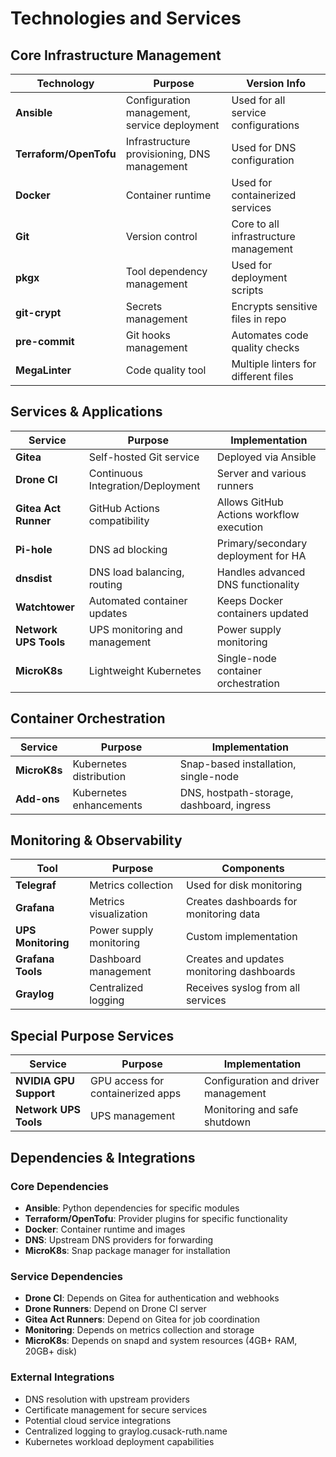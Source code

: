 # Technologies and Services

## Core Infrastructure Management

| Technology             | Purpose                                      | Version Info                          |
| ---------------------- | -------------------------------------------- | ------------------------------------- |
| **Ansible**            | Configuration management, service deployment | Used for all service configurations   |
| **Terraform/OpenTofu** | Infrastructure provisioning, DNS management  | Used for DNS configuration            |
| **Docker**             | Container runtime                            | Used for containerized services       |
| **Git**                | Version control                              | Core to all infrastructure management |
| **pkgx**               | Tool dependency management                   | Used for deployment scripts           |
| **git-crypt**          | Secrets management                           | Encrypts sensitive files in repo      |
| **pre-commit**         | Git hooks management                         | Automates code quality checks         |
| **MegaLinter**         | Code quality tool                           | Multiple linters for different files  |

## Services & Applications

| Service              | Purpose                           | Implementation                           |
| -------------------- | --------------------------------- | ---------------------------------------- |
| **Gitea**            | Self-hosted Git service           | Deployed via Ansible                     |
| **Drone CI**         | Continuous Integration/Deployment | Server and various runners               |
| **Gitea Act Runner** | GitHub Actions compatibility      | Allows GitHub Actions workflow execution |
| **Pi-hole**          | DNS ad blocking                   | Primary/secondary deployment for HA      |
| **dnsdist**          | DNS load balancing, routing       | Handles advanced DNS functionality       |
| **Watchtower**       | Automated container updates       | Keeps Docker containers updated          |
| **Network UPS Tools** | UPS monitoring and management     | Power supply monitoring                  |
| **MicroK8s**         | Lightweight Kubernetes            | Single-node container orchestration     |

## Container Orchestration

| Service              | Purpose                           | Implementation                           |
| -------------------- | --------------------------------- | ---------------------------------------- |
| **MicroK8s**         | Kubernetes distribution           | Snap-based installation, single-node    |
| **Add-ons**          | Kubernetes enhancements          | DNS, hostpath-storage, dashboard, ingress |

## Monitoring & Observability

| Tool               | Purpose                 | Components                                |
| ------------------ | ----------------------- | ----------------------------------------- |
| **Telegraf**       | Metrics collection      | Used for disk monitoring                  |
| **Grafana**        | Metrics visualization   | Creates dashboards for monitoring data    |
| **UPS Monitoring** | Power supply monitoring | Custom implementation                     |
| **Grafana Tools**  | Dashboard management    | Creates and updates monitoring dashboards |
| **Graylog**        | Centralized logging     | Receives syslog from all services        |

## Special Purpose Services

| Service              | Purpose                           | Implementation                           |
| -------------------- | --------------------------------- | ---------------------------------------- |
| **NVIDIA GPU Support** | GPU access for containerized apps | Configuration and driver management      |
| **Network UPS Tools** | UPS management                   | Monitoring and safe shutdown             |

## Dependencies & Integrations

### Core Dependencies

- **Ansible**: Python dependencies for specific modules
- **Terraform/OpenTofu**: Provider plugins for specific functionality
- **Docker**: Container runtime and images
- **DNS**: Upstream DNS providers for forwarding
- **MicroK8s**: Snap package manager for installation

### Service Dependencies

- **Drone CI**: Depends on Gitea for authentication and webhooks
- **Drone Runners**: Depend on Drone CI server
- **Gitea Act Runners**: Depend on Gitea for job coordination
- **Monitoring**: Depends on metrics collection and storage
- **MicroK8s**: Depends on snapd and system resources (4GB+ RAM, 20GB+ disk)

### External Integrations

- DNS resolution with upstream providers
- Certificate management for secure services
- Potential cloud service integrations
- Centralized logging to graylog.cusack-ruth.name
- Kubernetes workload deployment capabilities